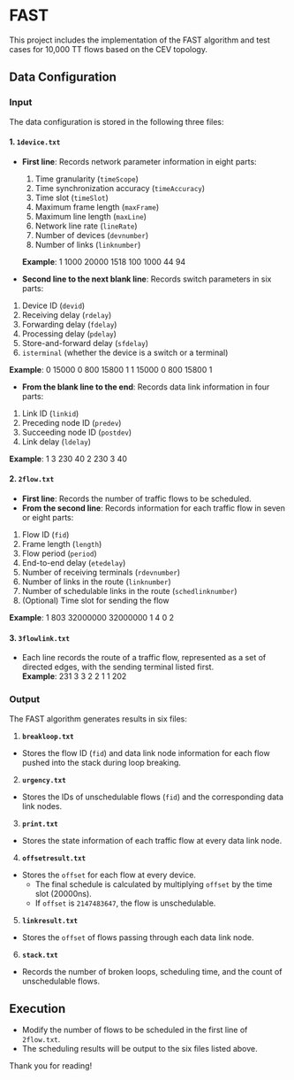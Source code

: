 # FAST
This project includes the implementation of the FAST algorithm and test cases for 10,000 TT flows based on the CEV topology.


## Data Configuration

### Input

The data configuration is stored in the following three files:

#### 1. `1device.txt`

- **First line**: Records network parameter information in eight parts:
  1. Time granularity (`timeScope`)  
  2. Time synchronization accuracy (`timeAccuracy`)  
  3. Time slot (`timeSlot`)  
  4. Maximum frame length (`maxFrame`)  
  5. Maximum line length (`maxLine`)  
  6. Network line rate (`lineRate`)  
  7. Number of devices (`devnumber`)  
  8. Number of links (`linknumber`)  

  **Example**:
1 1000 20000 1518 100 1000 44 94


- **Second line to the next blank line**: Records switch parameters in six parts:
1. Device ID (`devid`)  
2. Receiving delay (`rdelay`)  
3. Forwarding delay (`fdelay`)  
4. Processing delay (`pdelay`)  
5. Store-and-forward delay (`sfdelay`)  
6. `isterminal` (whether the device is a switch or a terminal)  

**Example**:
0 15000 0 800 15800 1 1 15000 0 800 15800 1


- **From the blank line to the end**: Records data link information in four parts:
1. Link ID (`linkid`)  
2. Preceding node ID (`predev`)  
3. Succeeding node ID (`postdev`)  
4. Link delay (`ldelay`)  

**Example**:
1 3 230 40 2 230 3 40


#### 2. `2flow.txt`

- **First line**: Records the number of traffic flows to be scheduled.  
- **From the second line**: Records information for each traffic flow in seven or eight parts:
1. Flow ID (`fid`)  
2. Frame length (`length`)  
3. Flow period (`period`)  
4. End-to-end delay (`etedelay`)  
5. Number of receiving terminals (`rdevnumber`)  
6. Number of links in the route (`linknumber`)  
7. Number of schedulable links in the route (`schedlinknumber`)  
8. (Optional) Time slot for sending the flow  

**Example**:
1 803 32000000 32000000 1 4 0 2


#### 3. `3flowlink.txt`

- Each line records the route of a traffic flow, represented as a set of directed edges, with the sending terminal listed first.  
**Example**:
231 3 3 2 2 1 1 202

### Output

The FAST algorithm generates results in six files:

1. **`breakloop.txt`**  
 - Stores the flow ID (`fid`) and data link node information for each flow pushed into the stack during loop breaking.

2. **`urgency.txt`**  
 - Stores the IDs of unschedulable flows (`fid`) and the corresponding data link nodes.

3. **`print.txt`**  
 - Stores the state information of each traffic flow at every data link node.

4. **`offsetresult.txt`**  
 - Stores the `offset` for each flow at every device.  
   - The final schedule is calculated by multiplying `offset` by the time slot (20000ns).  
   - If `offset` is `2147483647`, the flow is unschedulable.

5. **`linkresult.txt`**  
 - Stores the `offset` of flows passing through each data link node.

6. **`stack.txt`**  
 - Records the number of broken loops, scheduling time, and the count of unschedulable flows.

## Execution

- Modify the number of flows to be scheduled in the first line of `2flow.txt`.  
- The scheduling results will be output to the six files listed above.

Thank you for reading!





